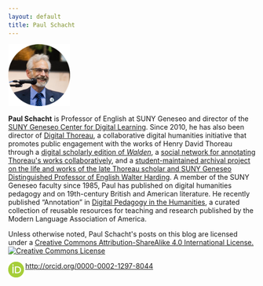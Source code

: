 ```yaml
---
layout: default
title: Paul Schacht
---
```


<img src="/images/schacht.png" alt="Paul Schacht" style="width:25%;"  /> 

**Paul Schacht** is Professor of English at SUNY Geneseo and director of the [SUNY Geneseo Center for Digital Learning](https://www.geneseo.edu/cdl). Since 2010, he has also been director of [Digital Thoreau](http://digitalthoreau.org), a collaborative digital humanities initiative that promotes public engagement with the works of Henry David Thoreau through a [digital scholarly edition of *Walden*](http://digitalthoreau.org/fluid-text-toc/), a [social network for annotating Thoreau's works collaboratively](https://commons.digitalthoreau.org), and a [student-maintained archival project on the life and works of the late Thoreau scholar and SUNY Geneseo Distinguished Professor of English Walter Harding](https://walterharding.org). A member of the SUNY Geneseo faculty since 1985, Paul has published on digital humanities pedagogy and on 19th-century British and American literature. He recently published “Annotation” in [Digital Pedagogy in the Humanities](https://digitalpedagogy.hcommons.org/), a curated collection of reusable resources for teaching and research published by the Modern Language Association of America.

Unless otherwise noted, Paul Schacht's posts on this blog are licensed under a <a rel="license" href="http://creativecommons.org/licenses/by-sa/4.0/">Creative Commons Attribution-ShareAlike 4.0 International License.</a><br /><a rel="license" href="http://creativecommons.org/licenses/by-sa/4.0/"><img alt="Creative Commons License" style="border-width:0;" src="https://i.creativecommons.org/l/by-sa/4.0/88x31.png" /></a>

<img src="/images/ORCID-iD_icon-32x32.png" alt="ORCID icon" style="float:left;margin-right:.2em;"> <http://orcid.org/0000-0002-1297-8044>
 